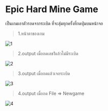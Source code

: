 # Epic Hard Mine Game
เป็นเกมเอาตัวรอดจากระเบิด ที่จะสุ่มทุกครั้งที่กดปุ่มบนหน้าจอ
>1.หน้าตาของเกม


![1](https://user-images.githubusercontent.com/45365514/49273895-198b2580-f4a9-11e8-9215-dbd2c14e4f34.PNG)


>2.output เมื่อกดเลข1แล้วไม่มีระเบิด

![2](https://user-images.githubusercontent.com/45365514/49273896-1a23bc00-f4a9-11e8-9698-6f4448a4035e.PNG)

>3.output เมื่อกดแล้วเจอระเบิด

![3](https://user-images.githubusercontent.com/45365514/49273897-1a23bc00-f4a9-11e8-99bd-8988bb072a8d.PNG)

>4.output เมื่อกด File => Newgame

![4](https://user-images.githubusercontent.com/45365514/49273899-1abc5280-f4a9-11e8-87a3-644b51ad5553.PNG)

